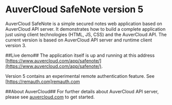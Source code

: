 AuverCloud SafeNote version 5
===

AuverCloud SafeNote is a simple secured notes web application based on AuverCloud API server. 
It demonstrates how to build a complete application just using client technologies (HTML, JS, CSS) and the AuverCloud API.
The current version is based on AuverCloud API server and runtime client version 3.  

##Live demo##
The application itself is up and running at this address [https://www.auvercloud.com/app/safenote/](https://www.auvercloud.com/app/safenote/).

Version 5 contains an experimental remote authentication feature. See [https://remauth.com]remauth.com

##About AuverCloud##
For further details about AuverCloud API server, please see [auvercloud.com](https://www.auvercloud.com) to get started.
